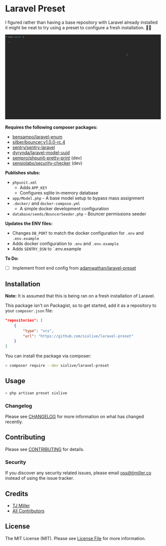 # Laravel Preset

I figured rather than having a base repository with Laravel already installed it might be neat to try using a preset to configure a fresh installation. 🤷‍♂️

![kapture](.docs/kapture.gif)

**Requires the following composer packages:**
- [bensampo/laravel-enum](https://github.com/BenSampo/laravel-enum)
- [silber/bouncer:v1.0.0-rc.4](https://github.com/JosephSilber/bouncer)
- [sentry/sentry-laravel](https://github.com/getsentry/sentry-laravel)
- [dyrynda/laravel-model-uuid](https://github.com/michaeldyrynda/laravel-model-uuid)
- [sempro/phpunit-pretty-print](https://github.com/sempro/phpunit-pretty-print) (dev)
- [sensiolabs/security-checker](https://github.com/sensiolabs/security-checker) (dev)

**Publishes stubs:**
- `phpunit.xml`
    - Adds `APP_KEY`
    - Configures sqlite in-memory database
- `app/Model.php` - A base model setup to bypass mass assignment
- `.docker/` and `docker-compose.yml`
    - A simple docker development configuration
- `database/seeds/BouncerSeeder.php` - Bouncer permissions seeder

**Updates the ENV files:**
- Changes `DB_PORT` to match the docker configuration for `.env` and `.env.example`
- Adds docker configuration to `.env` and `.env.example`
- Adds `SENTRY_DSN` to `.env.example

**To Do:**
- [ ] Implement front end config from [adamwathan/laravel-preset](https://github.com/adamwathan/laravel-preset)

## Installation
**Note:** It is assumed that this is being ran on a fresh installation of Laravel.

This package isn't on Packagist, so to get started, add it as a repository to your `composer.json` file:

```json
"repositories": [
    {
        "type": "vcs",
        "url": "https://github.com/sixlive/laravel-preset"
    }
]
```


You can install the package via composer:

```bash
> composer require --dev sixlive/laravel-preset
```

## Usage

```bash
> php artisan preset sixlive
```

### Changelog

Please see [CHANGELOG](CHANGELOG.md) for more information on what has changed recently.

## Contributing

Please see [CONTRIBUTING](CONTRIBUTING.md) for details.

### Security

If you discover any security related issues, please email oss@tjmiller.co instead of using the issue tracker.

## Credits

- [TJ Miller](https://github.com/sixlive)
- [All Contributors](../../contributors)

## License

The MIT License (MIT). Please see [License File](LICENSE.md) for more information.
